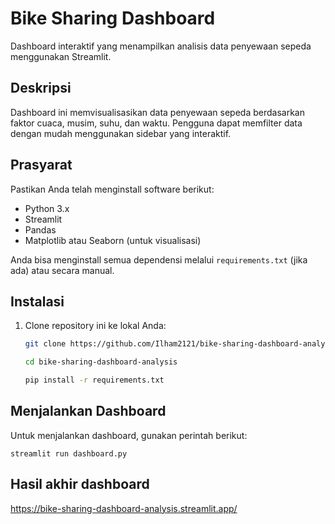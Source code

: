 # Bike Sharing Dashboard

Dashboard interaktif yang menampilkan analisis data penyewaan sepeda menggunakan Streamlit.

## Deskripsi

Dashboard ini memvisualisasikan data penyewaan sepeda berdasarkan faktor cuaca, musim, suhu, dan waktu. Pengguna dapat memfilter data dengan mudah menggunakan sidebar yang interaktif.

## Prasyarat

Pastikan Anda telah menginstall software berikut:

- Python 3.x
- Streamlit
- Pandas
- Matplotlib atau Seaborn (untuk visualisasi)

Anda bisa menginstall semua dependensi melalui `requirements.txt` (jika ada) atau secara manual.

## Instalasi

1. Clone repository ini ke lokal Anda:
   ```bash
   git clone https://github.com/Ilham2121/bike-sharing-dashboard-analysis

   cd bike-sharing-dashboard-analysis

   pip install -r requirements.txt

## Menjalankan Dashboard
Untuk menjalankan dashboard, gunakan perintah berikut:

    streamlit run dashboard.py

## Hasil akhir dashboard

   https://bike-sharing-dashboard-analysis.streamlit.app/
